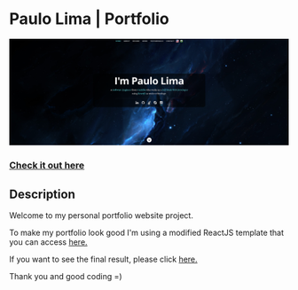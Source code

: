 # Paulo Lima | Portfolio
![ReactJS Resume Website](./src/assets/images/readme.png?raw=true "ReactJS Resume Website")
### <a href="http://timbakerdev.com/">Check it out here</a> 

## Description
Welcome to my personal portfolio website project.

To make my portfolio look good I'm using a modified ReactJS template that you can access <a href="https://github.com/tbakerx/react-resume-template">here.</a>

If you want to see the final result, please click <a href="https://github.com/tbakerx/react-resume-template">here.</a>

Thank you and good coding =)